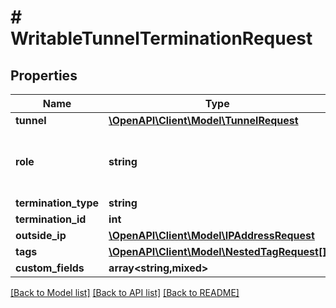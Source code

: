 # # WritableTunnelTerminationRequest

## Properties

Name | Type | Description | Notes
------------ | ------------- | ------------- | -------------
**tunnel** | [**\OpenAPI\Client\Model\TunnelRequest**](TunnelRequest.md) |  |
**role** | **string** | * &#x60;peer&#x60; - Peer * &#x60;hub&#x60; - Hub * &#x60;spoke&#x60; - Spoke | [optional]
**termination_type** | **string** |  |
**termination_id** | **int** |  |
**outside_ip** | [**\OpenAPI\Client\Model\IPAddressRequest**](IPAddressRequest.md) |  | [optional]
**tags** | [**\OpenAPI\Client\Model\NestedTagRequest[]**](NestedTagRequest.md) |  | [optional]
**custom_fields** | **array<string,mixed>** |  | [optional]

[[Back to Model list]](../../README.md#models) [[Back to API list]](../../README.md#endpoints) [[Back to README]](../../README.md)
